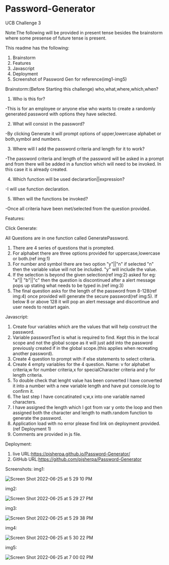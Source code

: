 # Password-Generator
UCB Challenge 3

Note:The following will be provided in present tense besides the brainstorm where some presense of future tense is present.

This readme has the following:
1. Brainstorm
2. Features
3. Javascript
4. Deployment
5. Screenshot of Password Gen for reference(img1-img5)

Brainstorm:(Before Starting this challenge)
who,what,where,which,when?

1. Who is this for?

-This is for an employee or anyone else who wants to create a randomly generated password with options they have selected. 

2. What will consist in the password?

-By clicking Generate it will prompt options of upper,lowercase alphabet or both,symbol and numbers.

3. Where will I add the password criteria and length for it to work?

-The password criteria and length of the password will be asked in a prompt and from there will be added in a function which will need to be invoked. In this case it is already created.

4. Which function will be used declarartion||expression?

-I will use function declaration.

5. When will the functions be invoked?

-Once all criteria have been met/selected from the question provided.


Features:

Click Generate:

All Questions are in one function called GeneratePassword.

1. There are 4 series of questions that is prompted.
2. For alphabet there are three options provided for uppercase,lowercase or both.(ref img:1)
3. For number and symbol  there are two option "y"||"n" if selected "n" then the variable value will not be included. "y" will include the value.
4. If the selection is beyond the given selection(ref img:2) asked for eg: "a"|| "b"||"c" then the question is discontinued after a alert message pops up stating what needs to be typed in.(ref img:3)
5. The final question asks for the length of the password from 8-128(ref img:4) once provided will generate the secure password(ref img:5). If below 8 or above 128 it will pop an alert message and discontinue and user needs to restart again.


Javascript:
1. Create four variables which are the values that will help construct the password.
2. Variable passwordText is what is required to find.  Kept this in the local scope and not the global scope as it will just add into the password previously created if in the global scope.(this applies when recreating another password).
3. Create 4 question to prompt with if else statements to select criteria.
4. Create 4 empty variables for the 4 question. Name: v for alphabet criteria,w for number criteria,x for specialCharacter criteria and y for length criteria.
5. To double check that lenght value has been converted I have converted it into a number with a new variable length and have put console.log to confirm it.
6. The last step I have concatinated v,w,x into one variable named characters. 
7. I have assigned the length which I got from var y onto the loop and then assigned both the character and length to math.random function to generate the password.
8. Application load with no error please find link on deployment provided.(ref Deployment 1)
9. Comments are provided in js file.

Deployment:
1. live URL:https://pjsherpa.github.io/Password-Generator/
2. GitHub URL:https://github.com/pjsherpa/Password-Generator

Screenshots:
img1:

![Screen Shot 2022-06-25 at 5 29 10 PM](https://user-images.githubusercontent.com/105903416/175796143-879bd17a-15bc-4d63-a8ba-c26afa328eb3.png)

img2:

![Screen Shot 2022-06-25 at 5 29 27 PM](https://user-images.githubusercontent.com/105903416/175796152-041f4be1-3829-42bf-908e-3412a36c2e50.png)

img3:

![Screen Shot 2022-06-25 at 5 29 38 PM](https://user-images.githubusercontent.com/105903416/175796160-888f5fb8-792d-44ba-81ea-36d4501eea50.png)

img4:

![Screen Shot 2022-06-25 at 5 30 22 PM](https://user-images.githubusercontent.com/105903416/175796168-639910a1-238a-488e-bbda-c60e3da96cb9.png)

img5:

![Screen Shot 2022-06-25 at 7 00 02 PM](https://user-images.githubusercontent.com/105903416/175796192-763f8486-9a14-446c-9ed4-daa84cb3e8cf.png)

